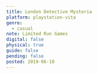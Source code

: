 ```yaml
---
title: London Detective Mysteria
platform: playstation-vita
genre:
  - casual
note: Limited Run Games
digital: false
physical: true
guide: false
pending: false
posted: 2019-06-10
---
```

